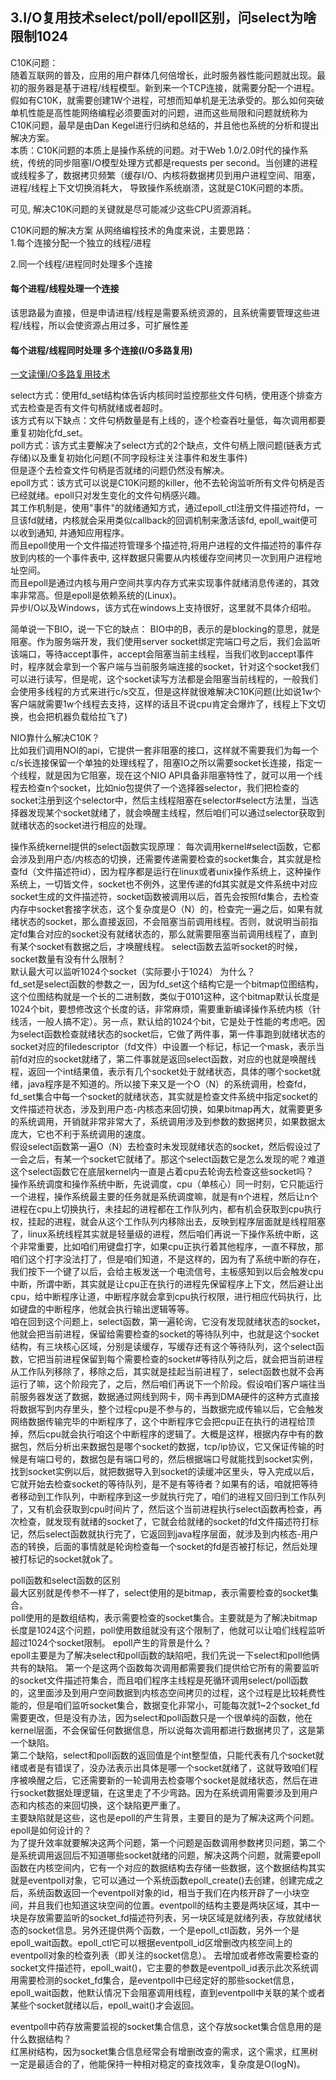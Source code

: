 ## 3.I/O复用技术select/poll/epoll区别，问select为啥限制1024
C10K问题：  
随着互联网的普及，应用的用户群体几何倍增长，此时服务器性能问题就出现。最初的服务器是基于进程/线程模型。新到来一个TCP连接，就需要分配一个进程。假如有C10K，就需要创建1W个进程，可想而知单机是无法承受的。那么如何突破单机性能是高性能网络编程必须要面对的问题，进而这些局限和问题就统称为C10K问题，最早是由Dan Kegel进行归纳和总结的，并且他也系统的分析和提出解决方案。  
本质：C10K问题的本质上是操作系统的问题。对于Web 1.0/2.0时代的操作系统，传统的同步阻塞I/O模型处理方式都是requests per second。当创建的进程或线程多了，数据拷贝频繁（缓存I/O、内核将数据拷贝到用户进程空间、阻塞，进程/线程上下文切换消耗大， 导致操作系统崩溃，这就是C10K问题的本质。  

可见, 解决C10K问题的关键就是尽可能减少这些CPU资源消耗。  

C10K问题的解决方案
从网络编程技术的角度来说，主要思路：  
1.每个连接分配一个独立的线程/进程  

2.同一个线程/进程同时处理多个连接  

#### 每个进程/线程处理一个连接  

该思路最为直接，但是申请进程/线程是需要系统资源的，且系统需要管理这些进程/线程，所以会使资源占用过多，可扩展性差  

#### 每个进程/线程同时处理 多个连接(I/O多路复用)  
[一文读懂I/O多路复用技术](https://www.jianshu.com/p/9cadb8b358d7)  

select方式：使用fd_set结构体告诉内核同时监控那些文件句柄，使用逐个排查方式去检查是否有文件句柄就绪或者超时。  
该方式有以下缺点：文件句柄数量是有上线的，逐个检查吞吐量低，每次调用都要重复初始化fd_set。  
poll方式：该方式主要解决了select方式的2个缺点，文件句柄上限问题(链表方式存储)以及重复初始化问题(不同字段标注关注事件和发生事件)  
但是逐个去检查文件句柄是否就绪的问题仍然没有解决。  
epoll方式：该方式可以说是C10K问题的killer，他不去轮询监听所有文件句柄是否已经就绪。epoll只对发生变化的文件句柄感兴趣。  
其工作机制是，使用"事件"的就绪通知方式，通过epoll_ctl注册文件描述符fd，一旦该fd就绪，内核就会采用类似callback的回调机制来激活该fd, epoll_wait便可以收到通知, 并通知应用程序。  
而且epoll使用一个文件描述符管理多个描述符,将用户进程的文件描述符的事件存放到内核的一个事件表中, 这样数据只需要从内核缓存空间拷贝一次到用户进程地址空间。  
而且epoll是通过内核与用户空间共享内存方式来实现事件就绪消息传递的，其效率非常高。但是epoll是依赖系统的(Linux)。  
异步I/O以及Windows，该方式在windows上支持很好，这里就不具体介绍啦。

简单说一下BIO，说一下它的缺点：
BIO中的B，表示的是blocking的意思，就是阻塞。作为服务端开发，我们使用server socket绑定完端口号之后，我们会监听该端口，等待accept事件，accept会阻塞当前主线程，当我们收到accept事件时，程序就会拿到一个客户端与当前服务端连接的socket，针对这个socket我们可以进行读写，但是呢，这个socket读写方法都是会阻塞当前线程的，一般我们会使用多线程的方式来进行c/s交互，但是这样就很难解决C10K问题(比如说1w个客户端就需要1w个线程去支持，这样的话且不说cpu肯定会爆炸了，线程上下文切换，也会把机器负载给拉飞了)  

NIO靠什么解决C10K？  
比如我们调用NOI的api，它提供一套非阻塞的接口，这样就不需要我们为每一个c/s长连接保留一个单独的处理线程了，阻塞IO之所以需要socket长连接，指定一个线程，就是因为它阻塞，现在这个NIO API具备非阻塞特性了，就可以用一个线程去检查n个socket，比如nio包提供了一个选择器selector，我们把检查的socket注册到这个selector中，然后主线程阻塞在selector#select方法里，当选择器发现某个socket就绪了，就会唤醒主线程，然后咱们可以通过selector获取到就绪状态的socket进行相应的处理。  

操作系统kernel提供的select函数实现原理：
每次调用kernel#select函数，它都会涉及到用户态/内核态的切换，还需要传递需要检查的socket集合，其实就是检查fd（文件描述符id），因为程序都是运行在linux或者unix操作系统上，这种操作系统上，一切皆文件，socket也不例外，这里传递的fd其实就是文件系统中对应socket生成的文件描述符，socket函数被调用以后，首先会按照fd集合，去检查内存中socket套接字状态，这个复杂度是O（N）的，检查完一遍之后，如果有就绪状态的socket，那么直接返回，不会阻塞当前调用线程。否则，就说明当前指定fd集合对应的socket没有就绪状态的，那么就需要阻塞当前调用线程了，直到有某个socket有数据之后，才唤醒线程。
select函数去监听socket的时候，socket数量有没有什么限制？  
默认最大可以监听1024个socket（实际要小于1024）
为什么？  
fd_set是select函数的参数之一，因为fd_set这个结构它是一个bitmap位图结构，
这个位图结构就是一个长的二进制数，类似于0101这种，这个bitmap默认长度是1024个bit，要想修改这个长度的话，非常麻烦，需要重新编译操作系统内核（针线活，一般人搞不定）。另一点，默认给的1024个bit，它是处于性能的考虑吧。因为select函数检查就绪状态的socket后，它做了两件事，第一件事跑到就绪状态的socket对应的filedescriptor（fd文件）中设置一个标记，标记一个mask，表示当前fd对应的socket就绪了，第二件事就是返回select函数，对应的也就是唤醒线程，返回一个int结果值，表示有几个socket处于就绪状态，具体的哪个socket就绪，java程序是不知道的。所以接下来又是一个O（N）的系统调用，检查fd，fd_set集合中每一个socket的就绪状态，其实就是检查文件系统中指定socket的文件描述符状态，涉及到用户态-内核态来回切换，如果bitmap再大，就需要更多的系统调用，开销就非常非常大了，系统调用涉及到参数的数据拷贝，如果数据太庞大，它也不利于系统调用的速度。  
假设select函数第一遍O（N）去检查时未发现就绪状态的socket，然后假设过了一会之后，有某一个socket它就绪了。那这个select函数它是怎么发现的呢？难道这个select函数它在底层kernel内一直是占着cpu去轮询去检查这些socket吗？  
操作系统调度和操作系统中断，先说调度，cpu（单核心）同一时刻，它只能运行一个进程，操作系统最主要的任务就是系统调度嘛，就是有n个进程，然后让n个进程在cpu上切换执行，未挂起的进程都在工作队列内，都有机会获取到cpu执行权，挂起的进程，就会从这个工作队列内移除出去，反映到程序层面就是线程阻塞了，linux系统线程其实就是轻量级的进程，然后咱们再说一下操作系统中断，这个非常重要，比如咱们用键盘打字，如果cpu正执行着其他程序，一直不释放，那咱们这个打字没法打了，但是咱们知道，不是这样的，因为有了系统中断的存在，我们按下一个键了以后，会给主板发送一个电流信号，主板感知到以后会触发cpu中断，所谓中断，其实就是让cpu正在执行的进程先保留程序上下文，然后避让出cpu，给中断程序让道，中断程序就会拿到cpu执行权限，进行相应代码执行，比如键盘的中断程序，他就会执行输出逻辑等等。  
咱在回到这个问题上，select函数，第一遍轮询，它没有发现就绪状态的socket，他就会把当前进程，保留给需要检查的socket的等待队列中，也就是这个socket结构，有三块核心区域，分别是读缓存，写缓存还有这个等待队列，这个select函数，它把当前进程保留到每个需要检查的socket#等待队列之后，就会把当前进程从工作队列移除了，移除之后，其实就是挂起当前进程了，select函数也就不会再运行了嘛，这个阶段完了，之后，然后咱们再说下一个阶段。假设咱们客户端往当前服务器发送了数据，数据通过网线到网卡，网卡再到DMA硬件的这种方式直接将数据写到内存里头，整个过程cpu是不参与的，当数据完成传输以后，它会触发网络数据传输完毕的中断程序了，这个中断程序它会把cpu正在执行的进程给顶掉，然后cpu就会执行咱这个中断程序的逻辑了。大概是这样，根据内存中有的数据包，然后分析出来数据包是哪个socket的数据，tcp/ip协议，它又保证传输的时候是有端口号的，数据包是有端口号的，然后根据端口号就能找到socket实例，找到socket实例以后，就把数据导入到socket的读缓冲区里头，导入完成以后，它就开始去检查socket的等待队列，是不是有等待者？如果有的话，咱就把等待者移动到工作队列，中断程序到这一步就执行完了，咱们的进程又回归到工作队列了，又有机会获取到cpu时间片了，然后这个当前进程执行select函数再检查，再次检查，就发现有就绪的socket了，它就会给就绪的socket的fd文件描述符打标记，然后select函数就执行完了，它返回到java程序层面，就涉及到内核态-用户态的转换，后面的事情就是轮询检查每一个socket的fd是否被打标记，然后处理被打标记的socket就ok了。

poll函数和select函数的区别  
最大区别就是传参不一样了，select使用的是bitmap，表示需要检查的socket集合。  
poll使用的是数组结构，表示需要检查的socket集合。主要就是为了解决bitmap长度是1024这个问题，poll使用数组就没有这个限制了，他就可以让咱们线程监听超过1024个socket限制。
epoll产生的背景是什么？  
epoll主要是为了解决select和poll函数的缺陷吧，我们先说一下select和poll他俩共有的缺陷。
第一个是这两个函数每次调用都需要我们提供给它所有的需要监听的socket文件描述符集合，而且咱们程序主线程是死循环调用select/poll函数的，这里面涉及到用户空间数据到内核态空间拷贝的过程，这个过程是比较耗费性能的，但是咱们监听socket集合，数据变化非常小，可能每次就1~2个socket_fd需要更改，但是没有办法，因为select和poll函数只是一个很单纯的函数，他在kernel层面，不会保留任何数据信息，所以说每次调用都进行数据拷贝了，这是第一个缺陷。  
第二个缺陷，select和poll函数的返回值是个int整型值，只能代表有几个socket就绪或者是有错误了，没办法表示出具体是哪一个socket就绪了，这就导致咱们程序被唤醒之后，它还需要新的一轮调用去检查哪个socket是就绪状态，然后在进行socket数据处理逻辑，在这里走了不少弯路。因为在系统调用需要涉及到用户态和内核态的来回切换，这个缺陷更严重了。  
主要缺陷就是这些，这也是epoll的产生背景，主要目的是为了解决这两个问题。  
epoll是如何设计的？  
为了提升效率就要解决这两个问题，第一个问题是函数调用参数拷贝问题，第二个是系统调用返回后不知道哪些socket就绪的问题，解决这两个问题，就需要epoll函数在内核空间内，它有一个对应的数据结构去存储一些数据，这个数据结构其实就是eventpoll对象，它可以通过一个系统函数epoll_create()去创建，创建完成之后，系统函数返回一个eventpoll对象的id，相当于我们在内核开辟了一小块空间，并且我们也知道这块空间的位置。eventpoll的结构主要是两块区域，其中一块是存放需要监听的socket_fd描述符列表，另一块区域是就绪列表，存放就绪状态的socket信息。另外还提供两个函数，一个是epoll_ctl函数，另外一个是epoll_wait函数。epoll_ctl它可以根据eventpoll_id区增删改内核空间上的eventpoll对象的检查列表（即关注的socket信息）。
去增加或者修改需要检查的socket文件描述符，epoll_wait()，它主要的参数是eventpoll_id表示此次系统调用需要检测的socket_fd集合，是eventpoll中已经定好的那些socket信息，epoll_wait函数，他默认情况下会阻塞调用线程，直到eventpoll中关联的某个或者某些个socket就绪以后，epoll_wait()才会返回。

eventpoll中药存放需要监视的socket集合信息，这个存放socket集合信息用的是什么数据结构？  
红黑树结构，因为socket集合信息经常会有增删改查的需求，这个需求，红黑树一定是最适合的了，他能保持一种相对稳定的查找效率，复杂度是O(logN)。